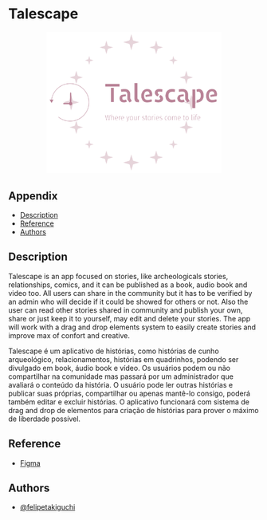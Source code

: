 # Talescape

<p align="center">
  <img src="./frontend/assets/Talescape Logo.png" width="350" title="Talescape Logo">
</p>

## Appendix
- [Description](#description)
- [Reference](#reference)
- [Authors](#authors)

## Description
Talescape is an app focused on stories, like archeologicals stories, relationships, comics, and it can be published as a book, audio book and video too. All users can share in the community but it has to be verified by an admin who will decide if it could be showed for others or not. Also the user can read other stories shared in community and publish your own, share or just keep it to yourself, may edit and delete your stories. The app will work with a drag and drop elements system to easily create stories and improve max of confort and creative.

Talescape é um aplicativo de histórias, como histórias de cunho arqueológico, relacionamentos, histórias em quadrinhos, podendo ser divulgado em book, áudio book e vídeo. Os usuários podem ou não compartilhar na comunidade mas passará por um administrador que avaliará o conteúdo da história. O usuário pode ler outras histórias e publicar suas próprias, compartilhar ou apenas mantê-lo consigo, poderá também editar e excluir histórias. O aplicativo funcionará com sistema de drag and drop de elementos para criação de histórias para prover o máximo de liberdade possível.


## Reference

 - [Figma](https://www.figma.com/file/oZM3ZA8kjzzwGg2VxJOpvF/Untitled?type=design&node-id=3-120&mode=design&t=ADnb4HJQtx02XORt-0)
## Authors

- [@felipetakiguchi](https://github.com/FelipeTakiguchi)

